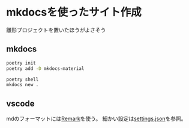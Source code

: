 # mkdocsを使ったサイト作成

雛形プロジェクトを置いたほうがよさそう

## mkdocs

```zsh
poetry init
poetry add -D mkdocs-material
```

```zsh
poetry shell
mkdocs new .
```

## vscode

mdのフォーマットには[Remark](https://marketplace.visualstudio.com/items?itemName=unifiedjs.vscode-remark)を使う。
細かい設定は[settings.json](<>)を参照。
